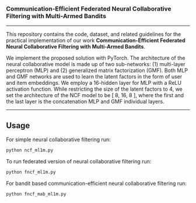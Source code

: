 ### Communication-Efficient Federated Neural Collaborative Filtering with Multi-Armed Bandits
___
This repository contains the code, dataset, and related guidelines for the practical implementation of our work **Communication-Efficient Federated Neural Collaborative Filtering with Multi-Armed Bandits**. 

We implement the proposed solution with PyTorch. The architecture of the neural collaborative model is made up of two sub-networks: (1) multi-layer perceptron (MLP) and (2) generalized matrix factorization (GMF). Both MLP and GMF networks are used to learn the latent factors in the form of user and item embeddings. We employ a 16-hidden layer for MLP with a ReLU activation function. While restricting the size of the latent factors to 4, we set the architecture of the NCF model to be [ 8, 16, 8 ], where the first and the last layer is the concatenation MLP and GMF individual layers. 
___

## Usage

For simple neural collaborative filtering run: 
```bash
python ncf_ml1m.py 
```
To run federated version of neural collaborative filtering run: 
```bash
python fncf_ml1m.py 
```
For bandit based communication-efficient neural collaborative filtering run: 
```bash
python fncf_mab_ml1m.py 
```
